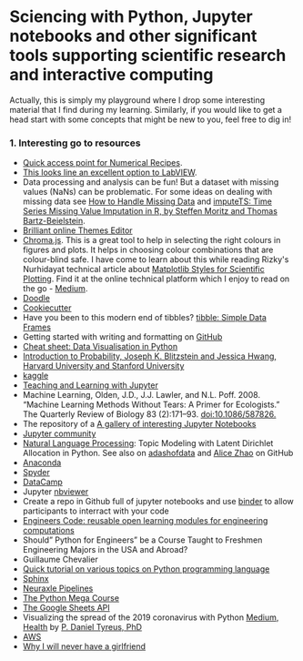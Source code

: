 # Sciencing with Python, Jupyter notebooks and other significant tools supporting scientific research and interactive computing
Actually, this is simply my playground where I drop some interesting material that I find during my learning. Similarly, if you would like to get a head start with some concepts that might be new to you, feel free to dig in!

### 1. Interesting go to resources

* [Quick access point for Numerical Recipes](http://numerical.recipes/book/book.html).
* [This looks line an excellent option to LabVIEW](https://sweep-me.net/).
* Data processing and analysis can be fun! But a dataset with missing values (NaNs) can be problematic. For some ideas on dealing with missing data see [How to Handle Missing Data](https://towardsdatascience.com/how-to-handle-missing-data-8646b18db0d4) and [imputeTS: Time Series Missing Value Imputation in R, by Steffen Moritz and Thomas Bartz-Beielstein](https://cran.r-project.org/web/packages/imputeTS/vignettes/imputeTS-Time-Series-Missing-Value-Imputation-in-R.pdf).
* [Brilliant online Themes Editor](https://tmtheme-editor.herokuapp.com)
* [Chroma.js](https://gka.github.io/palettes/#/9|s|00429d,96ffea,ffffe0|ffffe0,ff005e,93003a|1|1). This is a great tool to help in selecting the right colours in figures and plots. It helps in choosing colour combinations that are colour-blind safe. I have come to learn about this while reading Rizky's Nurhidayat technical article about [Matplotlib Styles for Scientific Plotting](https://towardsdatascience.com/matplotlib-styles-for-scientific-plotting-d023f74515b4). Find it at the online technical platform which I enjoy to read on the go - [Medium](https://medium.com/).
* [Doodle](https://doodle.com/create)
* [Cookiecutter](https://cookiecutter.readthedocs.io/en/1.7.0/README.html)
* Have you been to this modern end of tibbles? [tibble: Simple Data Frames](https://cran.r-project.org/web/packages/tibble/index.html)
* Getting started with writing and formatting on [GitHub](https://help.github.com/en/github/writing-on-github/basic-writing-and-formatting-syntax)
* [Cheat sheet: Data Visualisation in Python](https://www.analyticsvidhya.com/blog/2015/06/data-visualization-in-python-cheat-sheet/)
* [Introduction to Probability, Joseph K. Blitzstein and Jessica Hwang, Harvard University and Stanford University](https://drive.google.com/file/d/1VmkAAGOYCTORq1wxSQqy255qLJjTNvBI/view)
* [kaggle](https://www.kaggle.com/)
* [Teaching and Learning with Jupyter](https://jupyter4edu.github.io/jupyter-edu-book/)
* Machine Learning, Olden, J.D., J.J. Lawler, and N.L. Poff. 2008. “Machine Learning Methods Without Tears: A Primer for Ecologists.” The Quarterly Review of Biology 83 (2):171–93. [doi:10.1086/587826.](https://www.journals.uchicago.edu/doi/pdfplus/10.1086/587826)
* The repository of a [A gallery of interesting Jupyter Notebooks](https://github.com/jupyter/jupyter/wiki/A-gallery-of-interesting-Jupyter-Notebooks)
* [Jupyter community](https://discourse.jupyter.org/)
* [Natural Language Processing](https://www.youtube.com/watch?v=NYkbqzTlW3w): Topic Modeling with Latent Dirichlet Allocation in Python. See also on [adashofdata](https://github.com/adashofdata/nlp-in-python-tutorial) and [Alice Zhao](https://github.com/rmuhumuza/muffin-cupcake) on GitHub
* [Anaconda](https://docs.anaconda.com/anaconda/user-guide/)
* [Spyder](https://docs.spyder-ide.org/)
* [DataCamp](https://www.datacamp.com/community/data-science-cheatsheets?page=4)
* Jupyter [nbviewer](https://nbviewer.jupyter.org/github/jupyter/notebook/blob/master/docs/source/examples/Notebook/Notebook%20Basics.ipynb)
* Create a repo in Github full of jupyter notebooks and use [binder](https://mybinder.org/) to allow participants to interract with your code
* [Engineers Code: reusable open learning modules for engineering computations](https://ieeexplore.ieee.org/abstract/document/9007681)
* Should” Python for Engineers” be a Course Taught to Freshmen Engineering Majors in the USA and Abroad?
* Guillaume Chevalier
* [Quick tutorial on various topics on Python programming language](https://www.tutorialsteacher.com/python)
* [Sphinx](https://www.sphinx-doc.org/en/master/)
* [Neuraxle Pipelines](https://www.neuraxle.org/stable/index.html)
* [The Python Mega Course](https://github.com/arditsulceteaching/thepythonmegacourse)
* [The Google Sheets API](https://developers.google.com/sheets/api/guides/concepts)
* Visualizing the spread of the 2019 coronavirus with Python [Medium, Health](https://medium.com/@tyreus/visualizing-the-spread-of-the-2019-coronavirus-with-python-7e63230f9505) by [P. Daniel Tyreus, PhD](https://github.com/pdtyreus/coronavirus-ds)
* [AWS](https://aws.amazon.com/lightsail/features/)
* [Why I will never have a girlfriend](https://logological.org/girlfriend)
